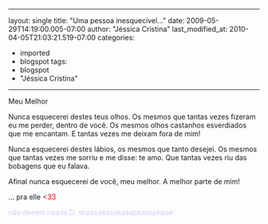 
---
layout: single
title: "Uma pessoa inesquecivel..."
date: 2009-05-29T14:19:00.005-07:00
author: "Jéssica Cristina"
last_modified_at: 2010-04-05T21:03:21.519-07:00
categories:
  - imported
  - blogspot
tags:
  - blogspot
  - "Jéssica Cristina"
---

Meu Melhor

Nunca esquecerei destes teus olhos.
Os mesmos que tantas vezes fizeram eu me perder,
dentro de você.
Os mesmos olhos castanhos esverdiados
que me encantam.
E tantas vezes me deixam fora de mim!

Nunca esquecerei destes lábios,
os mesmos que tanto desejei.
Os mesmos que tantas vezes me sorriu
e me disse: te amo.
Que tantas vezes riu das bobagens que
eu falava.

Afinal nunca esquecerei de você, meu melhor.
A melhor parte de mim!





... pra elle <span style="color: rgb(255, 0, 0);">&lt;33

<span style="color: rgb(204, 204, 255);">não deeem risada D: 
<span style="color: rgb(204, 204, 255);">skpaoskasokasopkasopkpok 